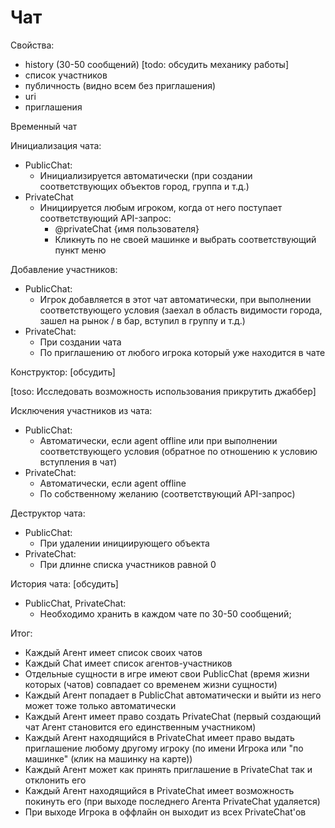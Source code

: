 ﻿
# Чат #

Свойства:

- history (30-50 сообщений) [todo: обсудить механику работы]
- список участников
- публичность (видно всем без приглашения)
- uri
- приглашения

Временный чат

Инициализация чата:

- PublicChat:
	- Инициализируется автоматически (при создании соответствующих объектов город, группа и т.д.)
- PrivateChat
	- Инициируется любым игроком, когда от него поступает соответствующий API-запрос:
		- @privateChat {имя пользователя}
		- Кликнуть по не своей машинке и выбрать соответствующий пункт меню

Добавление участников:

- PublicChat:
	- Игрок добавляется в этот чат автоматически, при выполнении соответствующего условия (заехал в область видимости города, зашел на рынок / в бар, вступил в группу и т.д.)
- PrivateChat:
	- При создании чата
	- По приглашению от любого игрока который уже находится в чате

Конструктор: [обсудить]

[toso: Исследовать возможность использования прикрутить джаббер]

Исключения участников из чата:

- PublicChat:
	- Автоматически, если agent offline или при выполнении соответствующего условия (обратное по отношению к условию вступления в чат)
- PrivateChat:
	- Автоматически, если agent offline
	- По собственному желанию (соответствующий API-запрос)


Деструктор чата:

- PublicChat:
	- При удалении инициирующего объекта
- PrivateChat:
	- При длинне списка участников равной 0


История чата: [обсудить]

- PublicChat, PrivateChat:
	- Необходимо хранить в каждом чате по 30-50 сообщений;

Итог:

- Каждый Агент имеет список своих чатов
- Каждый Chat имеет список агентов-участников
- Отдельные сущности в игре имеют свои PublicChat (время жизни которых (чатов) совпадает со временем жизни сущности)
- Каждый Агент попадает в PublicChat автоматически и выйти из него может тоже только автоматически
- Каждый Агент имеет право создать PrivateChat (первый создающий чат Агент становится его единственным участником)
- Каждый Агент находящийся в PrivateChat имеет право выдать приглашение любому другому игроку (по имени Игрока или "по машинке" (клик на машинку на карте))
- Каждый Агент может как принять приглашение в PrivateChat так и отклонить его
- Каждый Агент находящийся в PrivateChat имеет возможность покинуть его (при выходе последнего Агента PrivateChat удаляется)
- При выходе Игрока в оффлайн он выходит из всех PrivateChat'ов
